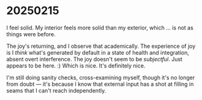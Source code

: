 # 20250215

I feel solid. My interior feels more solid than my exterior, which ... is not as things were before.

The joy's returning, and I observe that academically. The experience of joy is I _think_ what's generated by default in a state of health and integration, absent overt interference. The joy doesn't seem to be _subjectful_. Just appears to be here. :) Which is nice. It's definitely nice.

I'm still doing sanity checks, cross-examining myself, though it's no longer from doubt — it's because I know that external input has a shot at filling in seams that I can't reach independently.

